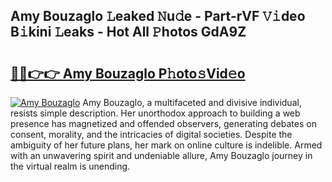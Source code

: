 ## Amy Bouzaglo 𝙻eaked 𝙽u𝚍e - Part-rVF 𝚅𝚒deo B𝚒kini 𝙻eaks - Hot All 𝙿hotos GdA9Z

# <h2><a href="http://ld0ebzb.urlbe.top/?page=Amy+Bouzaglo">🔗🔗👉👉 Amy Bouzaglo P𝚑oto𝚜Vid𝚎o</a></h2>

[![Amy Bouzaglo](https://i.imgur.com/eBuTRDB.gif)](http://ld0ebzb.urlbe.top/?page=Amy+Bouzaglo)
Amy Bouzaglo, a multifaceted and divisive individual, resists simple description. Her unorthodox approach to building a web presence has magnetized and offended observers, generating debates on consent, morality, and the intricacies of digital societies. Despite the ambiguity of her future plans, her mark on online culture is indelible. Armed with an unwavering spirit and undeniable allure, Amy Bouzaglo journey in the virtual realm is unending.
